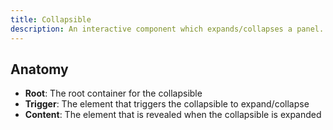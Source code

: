 ```yaml
---
title: Collapsible
description: An interactive component which expands/collapses a panel.
---
```


## Anatomy

- **Root**: The root container for the collapsible
- **Trigger**: The element that triggers the collapsible to expand/collapse
- **Content**: The element that is revealed when the collapsible is expanded
